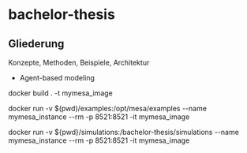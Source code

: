 # bachelor-thesis


## Gliederung

Konzepte, Methoden, Beispiele, Architektur

- Agent-based modeling

docker build . -t mymesa_image

docker run -v $(pwd)/examples:/opt/mesa/examples --name mymesa_instance --rm -p 8521:8521 -it mymesa_image

docker run -v ${pwd}/simulations:/bachelor-thesis/simulations --name mymesa_instance --rm -p 8521:8521 -it mymesa_image



